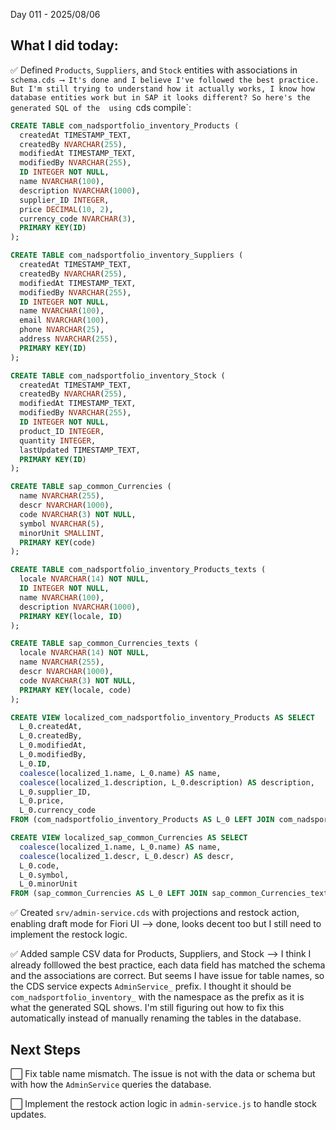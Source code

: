 Day 011 - 2025/08/06

## What I did today:

✅ Defined `Products`, `Suppliers`, and `Stock` entities with associations in `schema.cds ⟶ It's done and I believe I've followed the best practice. But I'm still trying to understand how it actually works, I know how database entities work but in SAP it looks different? So here's the generated SQL of the  using `cds compile`:

```sql
CREATE TABLE com_nadsportfolio_inventory_Products (
  createdAt TIMESTAMP_TEXT,
  createdBy NVARCHAR(255),
  modifiedAt TIMESTAMP_TEXT,
  modifiedBy NVARCHAR(255),
  ID INTEGER NOT NULL,
  name NVARCHAR(100),
  description NVARCHAR(1000),
  supplier_ID INTEGER,
  price DECIMAL(10, 2),
  currency_code NVARCHAR(3),
  PRIMARY KEY(ID)
);

CREATE TABLE com_nadsportfolio_inventory_Suppliers (
  createdAt TIMESTAMP_TEXT,
  createdBy NVARCHAR(255),
  modifiedAt TIMESTAMP_TEXT,
  modifiedBy NVARCHAR(255),
  ID INTEGER NOT NULL,
  name NVARCHAR(100),
  email NVARCHAR(100),
  phone NVARCHAR(25),
  address NVARCHAR(255),
  PRIMARY KEY(ID)
);

CREATE TABLE com_nadsportfolio_inventory_Stock (
  createdAt TIMESTAMP_TEXT,
  createdBy NVARCHAR(255),
  modifiedAt TIMESTAMP_TEXT,
  modifiedBy NVARCHAR(255),
  ID INTEGER NOT NULL,
  product_ID INTEGER,
  quantity INTEGER,
  lastUpdated TIMESTAMP_TEXT,
  PRIMARY KEY(ID)
);

CREATE TABLE sap_common_Currencies (
  name NVARCHAR(255),
  descr NVARCHAR(1000),
  code NVARCHAR(3) NOT NULL,
  symbol NVARCHAR(5),
  minorUnit SMALLINT,
  PRIMARY KEY(code)
);

CREATE TABLE com_nadsportfolio_inventory_Products_texts (
  locale NVARCHAR(14) NOT NULL,
  ID INTEGER NOT NULL,
  name NVARCHAR(100),
  description NVARCHAR(1000),
  PRIMARY KEY(locale, ID)
);

CREATE TABLE sap_common_Currencies_texts (
  locale NVARCHAR(14) NOT NULL,
  name NVARCHAR(255),
  descr NVARCHAR(1000),
  code NVARCHAR(3) NOT NULL,
  PRIMARY KEY(locale, code)
);

CREATE VIEW localized_com_nadsportfolio_inventory_Products AS SELECT
  L_0.createdAt,
  L_0.createdBy,
  L_0.modifiedAt,
  L_0.modifiedBy,
  L_0.ID,
  coalesce(localized_1.name, L_0.name) AS name,
  coalesce(localized_1.description, L_0.description) AS description,
  L_0.supplier_ID,
  L_0.price,
  L_0.currency_code
FROM (com_nadsportfolio_inventory_Products AS L_0 LEFT JOIN com_nadsportfolio_inventory_Products_texts AS localized_1 ON localized_1.ID = L_0.ID AND localized_1.locale = session_context( '$user.locale' ));

CREATE VIEW localized_sap_common_Currencies AS SELECT
  coalesce(localized_1.name, L_0.name) AS name,
  coalesce(localized_1.descr, L_0.descr) AS descr,
  L_0.code,
  L_0.symbol,
  L_0.minorUnit
FROM (sap_common_Currencies AS L_0 LEFT JOIN sap_common_Currencies_texts AS localized_1 ON localized_1.code = L_0.code AND localized_1.locale = session_context( '$user.locale' ));
```

✅ Created `srv/admin-service.cds` with projections and restock action, enabling draft mode for Fiori UI ⟶ done, looks decent too but I still need to implement the restock logic.

✅ Added sample CSV data for Products, Suppliers, and Stock ⟶ I think I already folllowed the best practice, each data field has matched the schema and the associations are correct. But seems I have issue for table names, so the CDS service expects `AdminService_` prefix. I thought it should be `com_nadsportfolio_inventory_` with the namespace as the prefix as it is what the generated SQL shows. I'm still figuring out how to fix this automatically instead of manually renaming the tables in the database.

## Next Steps

⬜ Fix table name mismatch. The issue is not with the data or schema but with how the `AdminService` queries the database.

⬜ Implement the restock action logic in `admin-service.js` to handle stock updates.
